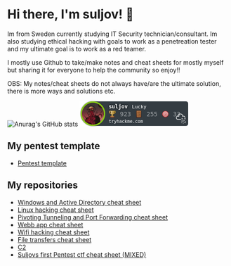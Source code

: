 # Hi there, I'm suljov! 👋
Im from Sweden currently studying IT Security technician/consultant.
Im also studying ethical hacking with goals to work as a penetreation tester and my ultimate goal is to work as a red teamer. 

I mostly use Github to take/make notes and cheat sheets for mostly myself but sharing it for everyone to help the community so enjoy!! 

OBS: My notes/cheat sheets do not always have/are the ultimate solution, there is more ways and solutions etc. 

![Anurag's GitHub stats](https://github-readme-stats.vercel.app/api?username=suljov&show_icons=true&theme=dracula)
[![tryhackme stats](https://raw.githubusercontent.com/suljov/suljov/master/assets/thm_propic.png)](https://tryhackme.com/p/suljov)


## My pentest template
* [Pentest template](https://github.com/suljov/suljov/blob/main/pentest-template.ctb)


## My repositories 
* [Windows and Active Directory cheat sheet](https://github.com/suljov/Windwos-and-Active-Directory)
* [Linux hacking cheat sheet](https://github.com/suljov/Hacking-linux)
* [Pivoting Tunneling and Port Forwarding cheat sheet](https://github.com/suljov/Pivoting-Tunneling-and-Port-Forwarding)
* [Webb app cheat sheet](https://github.com/suljov/Webb-app)
* [Wifi hacking cheat sheet](https://github.com/suljov/Wifi-hacking)
* [File transfers cheat sheet](https://github.com/suljov/File-Transfers)
* [C2](https://github.com/suljov/C2)
* [Suljovs first Pentest ctf cheat sheet (MIXED)](https://github.com/suljov/suljov-Pentest-ctf-cheat-sheet)
